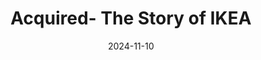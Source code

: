 ---
title: Acquired- The Story of IKEA
date: '2024-11-10'
description: 
draft: false
type: podcasts
---
